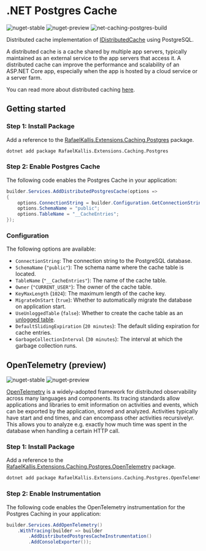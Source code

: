 # .NET Postgres Cache

![nuget-stable](https://img.shields.io/nuget/v/RafaelKallis.Extensions.Caching.Postgres.svg?label=stable)
![nuget-preview](https://img.shields.io/nuget/vpre/RafaelKallis.Extensions.Caching.Postgres.svg?label=preview)
![net-caching-postgres-build](https://github.com/rafaelkallis/net-caching-postgres/actions/workflows/build.yml/badge.svg)

Distributed cache implementation of [IDistributedCache](https://learn.microsoft.com/en-us/dotnet/api/microsoft.extensions.caching.distributed.idistributedcache) using PostgreSQL.

A distributed cache is a cache shared by multiple app servers, typically maintained as an external service to the app servers that access it. A distributed cache can improve the performance and scalability of an ASP.NET Core app, especially when the app is hosted by a cloud service or a server farm.

You can read more about distributed caching [here](https://docs.microsoft.com/en-us/aspnet/core/performance/caching/distributed).

## Getting started

### Step 1: Install Package

Add a reference to the [RafaelKallis.Extensions.Caching.Postgres](https://www.nuget.org/packages/RafaelKallis.Extensions.Caching.Postgres) package.

```sh
dotnet add package RafaelKallis.Extensions.Caching.Postgres
```

### Step 2: Enable Postgres Cache

The following code enables the Postgres Cache in your application:

```csharp
builder.Services.AddDistributedPostgresCache(options =>
{
    options.ConnectionString = builder.Configuration.GetConnectionString("Database");
    options.SchemaName = "public";
    options.TableName = "__CacheEntries";
});
```

### Configuration

The following options are available:
- `ConnectionString`: The connection string to the PostgreSQL database.
- `SchemaName` (`"public"`): The schema name where the cache table is located.
- `TableName` (`"__CacheEntries"`): The name of the cache table.
- `Owner` (`"CURRENT_USER"`): The owner of the cache table.
- `KeyMaxLength` (`1024`): The maximum length of the cache key.
- `MigrateOnStart` (`true`): Whether to automatically migrate the database on application start.
- `UseUnloggedTable` (`false`): Whether to create the cache table as an [unlogged table](https://pganalyze.com/blog/5mins-postgres-unlogged-tables).
- `DefaultSlidingExpiration` (`20 minutes`): The default sliding expiration for cache entries.
- `GarbageCollectionInterval` (`30 minutes`): The interval at which the garbage collection runs.

## OpenTelemetry (preview)

![nuget-stable](https://img.shields.io/nuget/v/RafaelKallis.Extensions.Caching.Postgres.OpenTelemetry.svg?label=stable)
![nuget-preview](https://img.shields.io/nuget/vpre/RafaelKallis.Extensions.Caching.Postgres.OpenTelemetry.svg?label=preview)

[OpenTelemetry](https://opentelemetry.io) is a widely-adopted framework for distributed observability across many languages and components. Its tracing standards allow applications and libraries to emit information on activities and events, which can be exported by the application, stored and analyzed. Activities typically have start and end times, and can encompass other activities recursivelyr. This allows you to analyze e.g. exactly how much time was spent in the database when handling a certain HTTP call.

### Step 1: Install Package

Add a reference to the [RafaelKallis.Extensions.Caching.Postgres.OpenTelemetry](https://www.nuget.org/packages/RafaelKallis.Extensions.Caching.Postgres.OpenTelemetry) package.

```sh
dotnet add package RafaelKallis.Extensions.Caching.Postgres.OpenTelemetry
```

### Step 2: Enable Instrumentation

The following code enables the OpenTelemetry instrumentation for the Postgres Caching in your application:

```csharp
builder.Services.AddOpenTelemetry()
    .WithTracing(builder => builder
        .AddDistributedPostgresCacheInstrumentation()
        .AddConsoleExporter());
```
